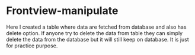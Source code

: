 # Frontview-manipulate
Here I created a table where data are fetched from database and also has delete option. If anyone try to delete the data from table they can simply delete the data from the database but it will still keep on database. It is just for practice purpose.
